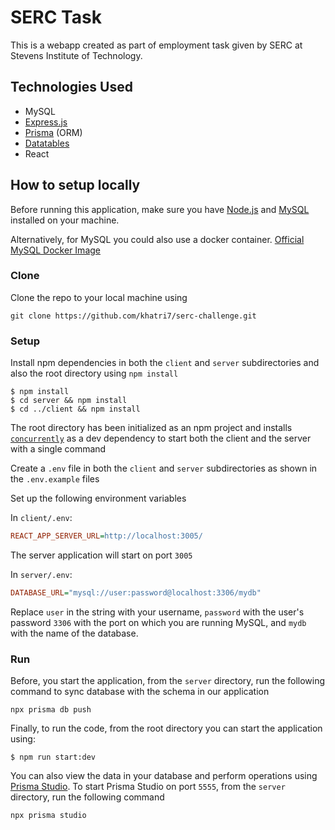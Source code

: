 # SERC Task

This is a webapp created as part of employment task given by SERC at Stevens Institute of Technology.

## Technologies Used

- MySQL
- [Express.js](https://expressjs.com/)
- [Prisma](https://www.prisma.io/) (ORM)
- [Datatables](https://datatables.net/)
- React

## How to setup locally

Before running this application, make sure you have [Node.js](https://nodejs.org/en/download/) and [MySQL](https://www.mysql.com/downloads/) installed on your machine.

Alternatively, for MySQL you could also use a docker container. [Official MySQL Docker Image](https://hub.docker.com/_/mysql)

### Clone

Clone the repo to your local machine using

```
git clone https://github.com/khatri7/serc-challenge.git
```

### Setup

Install npm dependencies in both the `client` and `server` subdirectories and also the root directory using `npm install`

```shell
$ npm install
$ cd server && npm install
$ cd ../client && npm install
```

The root directory has been initialized as an npm project and installs [`concurrently`](https://www.npmjs.com/package/concurrently) as a dev dependency to start both the client and the server with a single command

Create a `.env` file in both the `client` and `server` subdirectories as shown in the `.env.example` files

Set up the following environment variables

In `client/.env`:

```ini
REACT_APP_SERVER_URL=http://localhost:3005/
```

The server application will start on port `3005`

In `server/.env`:

```ini
DATABASE_URL="mysql://user:password@localhost:3306/mydb"
```

Replace `user` in the string with your username, `password` with the user's password `3306` with the port on which you are running MySQL, and `mydb` with the name of the database.

### Run

Before, you start the application, from the `server` directory, run the following command to sync database with the schema in our application

```shell
npx prisma db push
```

Finally, to run the code, from the root directory you can start the application using:

```shell
$ npm run start:dev
```

You can also view the data in your database and perform operations using [Prisma Studio](https://www.prisma.io/studio). To start Prisma Studio on port `5555`, from the `server` directory, run the following command

```shell
npx prisma studio
```
